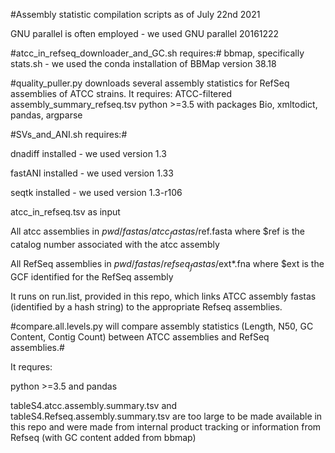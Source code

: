 #Assembly statistic compilation scripts as of July 22nd 2021

GNU parallel is often employed - we used GNU parallel 20161222

#atcc_in_refseq_downloader_and_GC.sh requires:#
bbmap, specifically stats.sh - we used the conda installation of BBMap version 38.18

#quality_puller.py downloads several assembly statistics for RefSeq assemblies of ATCC strains. It requires:
ATCC-filtered assembly_summary_refseq.tsv
python >=3.5 with packages Bio, xmltodict, pandas, argparse

#SVs_and_ANI.sh requires:#

dnadiff installed - we used version 1.3

fastANI installed - we used version 1.33

seqtk installed - we used version 1.3-r106

atcc_in_refseq.tsv as input

All atcc assemblies in $pwd/fastas/atcc_fastas/$ref.fasta where $ref is the catalog number associated with the atcc assembly

All RefSeq assemblies in $pwd/fastas/refseq_fastas/$ext*.fna where $ext is the GCF identified for the RefSeq assembly

It runs on run.list, provided in this repo, which links ATCC assembly fastas (identified by a hash string) to the appropriate Refseq assemblies.

#compare.all.levels.py will compare assembly statistics (Length, N50, GC Content, Contig Count) between ATCC assemblies and RefSeq assemblies.#

It requres:

python >=3.5 and pandas

tableS4.atcc.assembly.summary.tsv and tableS4.Refseq.assembly.summary.tsv are too large to be made available in this repo and were made from internal product tracking or information from Refseq (with GC content added from bbmap)
